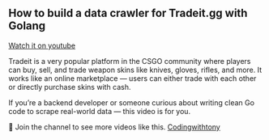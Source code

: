 ## How to build a data crawler for Tradeit.gg with Golang

[Watch it on youtube](https://www.youtube.com/watch?v=xMGxvxnFaWU)

Tradeit is a very popular platform in the CSGO community where players can buy, sell, and trade weapon skins like knives, gloves, rifles, and more.
It works like an online marketplace — users can either trade with each other or directly purchase skins with cash.

If you’re a backend developer or someone curious about writing clean Go code to scrape real-world data — this video is for you.

💙 Join the channel to see more videos like this. [Codingwithtony](https://www.youtube.com/@codingwithtony)
